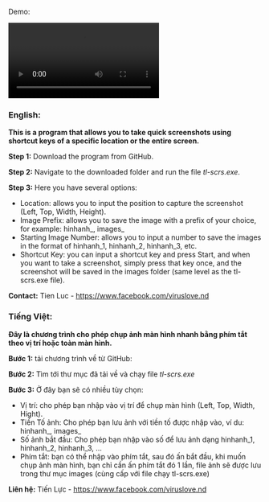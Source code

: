 Demo:

<video src="https://user-images.githubusercontent.com/66009349/230706603-e5a9fab2-b179-463c-8654-4366676a82cf.mp4" controls="controls" style="max-width: 730px;"></video>

### English:

**This is a program that allows you to take quick screenshots using shortcut keys of a specific location or the entire screen.**

**Step 1:**
Download the program from GitHub.

**Step 2:**
Navigate to the downloaded folder and run the file _tl-scrs.exe_.

**Step 3:**
Here you have several options:

- Location: allows you to input the position to capture the screenshot (Left, Top, Width, Height).
- Image Prefix: allows you to save the image with a prefix of your choice, for example: hinhanh_, images_
- Starting Image Number: allows you to input a number to save the images in the format of hinhanh_1, hinhanh_2, hinhanh_3, etc.
- Shortcut Key: you can input a shortcut key and press Start, and when you want to take a screenshot, simply press that key once, and the screenshot will be saved in the images folder (same level as the tl-scrs.exe file).

**Contact:**
Tien Luc - https://www.facebook.com/viruslove.nd


### Tiếng Việt:

**Đây là chương trình cho phép chụp ảnh màn hình nhanh bằng phím tắt theo vị trí hoặc toàn màn hình.**

**Bước 1:**
tải chương trình về từ GitHub:

**Bước 2:**
Tìm tới thư mục đã tải về và chạy file _tl-scrs.exe_

**Bước 3:**
Ở đây bạn sẽ có nhiều tùy chọn:
- Vị trí: cho phép bạn nhập vào vị trí để chụp màn hình (Left, Top, Width, Hight).
- Tiền Tố ảnh: Cho phép bạn lưu ảnh với tiền tố được nhập vào, ví du: hinhanh_, images_ 
- Số ảnh bắt đầu: Cho phép bạn nhập vào số để lưu ảnh dạng hinhanh_1, hinhanh_2, hinhanh_3, ...
- Phím tắt: bạn có thể nhập vào phím tắt, sau đó ấn bắt đầu, khi muốn chụp ảnh màn hình, bạn chỉ cần ấn phím tắt đó 1 lần, file ảnh sẽ được lưu trong thư mục images (cùng cấp với file chạy tl-scrs.exe)


**Liên hệ:**
Tiến Lực - https://www.facebook.com/viruslove.nd
